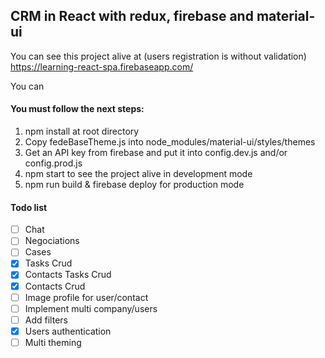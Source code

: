 ## CRM in React with redux, firebase and material-ui

You can see this project alive at (users registration is without validation) <https://learning-react-spa.firebaseapp.com/>

You can

#### You must follow the next steps:

1. npm install at root directory
2. Copy fedeBaseTheme.js into node_modules/material-ui/styles/themes
3. Get an API key from firebase and put it into config.dev.js and/or config.prod.js
4. npm start to see the project alive in development mode
5. npm run build & firebase deploy for production mode

#### Todo list
- [ ] Chat
- [ ] Negociations
- [ ] Cases
- [x] Tasks Crud
- [x] Contacts Tasks Crud
- [x] Contacts Crud
- [ ] Image profile for user/contact
- [ ] Implement multi company/users
- [ ] Add filters
- [x] Users authentication
- [ ] Multi theming
